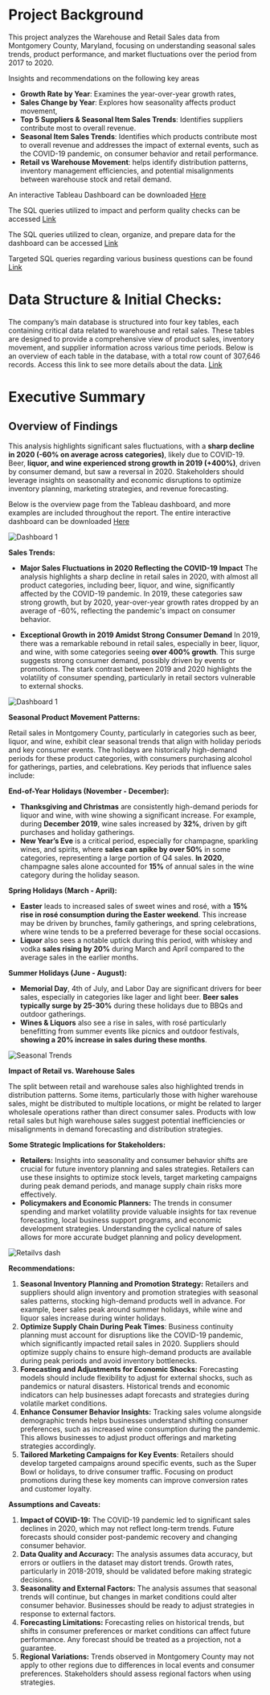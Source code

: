 # Project Background

This project analyzes the Warehouse and Retail Sales data from Montgomery County, Maryland, focusing on understanding seasonal sales trends, product performance, and market fluctuations over the period from 2017 to 2020.

Insights and recommendations on the following key areas
-	**Growth Rate by Year**: Examines the year-over-year growth rates, 
-	**Sales Change by Year**: Explores how seasonality affects product movement, 
-	**Top 5 Suppliers & Seasonal Item Sales Trends**: Identifies suppliers contribute most to overall revenue. 
-	**Seasonal Item Sales Trends**: Identifies which products contribute most to overall revenue and addresses the impact of external events, such as the COVID-19 pandemic, on consumer behavior and retail performance. 
-	**Retail vs Warehouse Movement**: helps identify distribution patterns, inventory management efficiencies, and potential misalignments between warehouse stock and retail demand.

An interactive Tableau Dashboard can be downloaded [Here](https://public.tableau.com/app/profile/jordan.tolliver/viz/MontgomeryCountyMarketPerformanceTrends/Dashboard1) 

The SQL queries utilized to impact and perform quality checks can be accessed [Link](https://github.com/JordanTolliver-88/Prod_1_Queries/tree/main) 

The SQL queries utilized to clean, organize, and prepare data for the dashboard can be accessed [Link](https://github.com/JordanTolliver-88/Prod_1_Queries/tree/main) 

Targeted SQL queries regarding various business questions can be found [Link](https://github.com/JordanTolliver-88/Prod_1_Queries/tree/main) 

# Data Structure & Initial Checks:
The company’s main database is structured into four key tables, each containing critical data related to warehouse and retail sales. These tables are designed to provide a comprehensive view of product sales, inventory movement, and supplier information across various time periods. Below is an overview of each table in the database, with a total row count of 307,646 records.
Access this link to see more details about the data. [Link](https://data.montgomerycountymd.gov/Community-Recreation/Warehouse-and-Retail-Sales/v76h-r7br/about_data)

# Executive Summary
## **Overview of Findings**

This analysis highlights significant sales fluctuations, with a **sharp decline in 2020 (-60% on average across categories)**, likely due to COVID-19. Beer, **liquor, and wine experienced strong growth in 2019 (+400%)**, driven by consumer demand, but saw a reversal in 2020. Stakeholders should leverage insights on seasonality and economic disruptions to optimize inventory planning, marketing strategies, and revenue forecasting. 

Below is the overview page from the Tableau dashboard, and more examples are included throughout the report. The entire interactive dashboard can be downloaded [Here](https://public.tableau.com/app/profile/jordan.tolliver/viz/MontgomeryCountyMarketPerformanceTrends/Dashboard1)

![Dashboard 1](https://github.com/user-attachments/assets/37351181-4b90-473f-9069-6cabf877c09a)

**Sales Trends:**

- **Major Sales Fluctuations in 2020 Reflecting the COVID-19 Impact** The analysis highlights a sharp decline in retail sales in 2020, with almost all product categories, including beer, liquor, and wine, significantly affected by the COVID-19 pandemic. In 2019, these categories saw strong growth, but by 2020, year-over-year growth rates dropped by an average of -60%, reflecting the pandemic's impact on consumer behavior.

- **Exceptional Growth in 2019 Amidst Strong Consumer Demand** In 2019, there was a remarkable rebound in retail sales, especially in beer, liquor, and wine, with some categories seeing **over 400% growth**. This surge suggests strong consumer demand, possibly driven by events or promotions. The stark contrast between 2019 and 2020 highlights the volatility of consumer spending, particularly in retail sectors vulnerable to external shocks.

![Dashboard 1](https://github.com/user-attachments/assets/85a01ae1-4342-4382-9d3a-6ed65da14b63)

**Seasonal Product Movement Patterns:**

Retail sales in Montgomery County, particularly in categories such as beer, liquor, and wine, exhibit clear seasonal trends that align with holiday periods and key consumer events. The holidays are historically high-demand periods for these product categories, with consumers purchasing alcohol for gatherings, parties, and celebrations. Key periods that influence sales include:

**End-of-Year Holidays (November - December):**
-   **Thanksgiving and Christmas** are consistently high-demand periods for liquor and wine, with wine showing a significant increase. For example, during **December 2019**, wine sales increased by **32%**, driven by gift purchases and holiday gatherings.
-    **New Year’s Eve** is a critical period, especially for champagne, sparkling wines, and spirits, where **sales can spike by over 50%** in some categories, representing a large portion of Q4 sales. **In 2020**, champagne sales alone accounted for **15%** of annual sales in the wine category during the holiday season.

**Spring Holidays (March - April):**

-   **Easter** leads to increased sales of sweet wines and rosé, with a **15% rise in rosé consumption during the Easter weekend**. This increase may be driven by brunches, family gatherings, and spring celebrations, where wine tends to be a preferred beverage for these social occasions.
-   **Liquor** also sees a notable uptick during this period, with whiskey and vodka **sales rising by 20%** during March and April compared to the average sales in the earlier months.

**Summer Holidays (June - August):**

-   **Memorial Day**, 4th of July, and Labor Day are significant drivers for beer sales, especially in categories like lager and light beer. **Beer sales typically surge by 25-30%** during these holidays due to BBQs and outdoor gatherings.
-   **Wines & Liquors** also see a rise in sales, with rosé particularly benefitting from summer events like picnics and outdoor festivals, **showing a 20% increase in sales during these months**.

![Seasonal Trends](https://github.com/user-attachments/assets/46b1f693-de1e-4402-9650-6a677a7995bf)

**Impact of Retail vs. Warehouse Sales**

The split between retail and warehouse sales also highlighted trends in distribution patterns. Some items, particularly those with higher warehouse sales, might be distributed to multiple locations, or might be related to larger wholesale operations rather than direct consumer sales. Products with low retail sales but high warehouse sales suggest potential inefficiencies or misalignments in demand forecasting and distribution strategies.

**Some Strategic Implications for Stakeholders:**
- **Retailers:** Insights into seasonality and consumer behavior shifts are crucial for future inventory planning and sales strategies. Retailers can use these insights to optimize stock levels, target marketing campaigns during peak demand periods, and manage supply chain risks more effectively.
- **Policymakers and Economic Planners:** The trends in consumer spending and market volatility provide valuable insights for tax revenue forecasting, local business support programs, and economic development strategies. Understanding the cyclical nature of sales allows for more accurate budget planning and policy development.

![Retailvs dash](https://github.com/user-attachments/assets/71c60f38-28c9-4140-ba9e-fa6027eaab75)

**Recommendations:**

1.	**Seasonal Inventory Planning and Promotion Strategy:** Retailers and suppliers should align inventory and promotion strategies with seasonal sales patterns, stocking high-demand products well in advance. For example, beer sales peak around summer holidays, while wine and liquor sales increase during winter holidays.
2.	**Optimize Supply Chain During Peak Times**: Business continuity planning must account for disruptions like the COVID-19 pandemic, which significantly impacted retail sales in 2020. Suppliers should optimize supply chains to ensure high-demand products are available during peak periods and avoid inventory bottlenecks.
3.	**Forecasting and Adjustments for Economic Shocks:** Forecasting models should include flexibility to adjust for external shocks, such as pandemics or natural disasters. Historical trends and economic indicators can help businesses adapt forecasts and strategies during volatile market conditions.
4.	**Enhance Consumer Behavior Insights:** Tracking sales volume alongside demographic trends helps businesses understand shifting consumer preferences, such as increased wine consumption during the pandemic. This allows businesses to adjust product offerings and marketing strategies accordingly.
5.	**Tailored Marketing Campaigns for Key Events**: Retailers should develop targeted campaigns around specific events, such as the Super Bowl or holidays, to drive consumer traffic. Focusing on product promotions during these key moments can improve conversion rates and customer loyalty.

**Assumptions and Caveats:**

1.	**Impact of COVID-19:** The COVID-19 pandemic led to significant sales declines in 2020, which may not reflect long-term trends. Future forecasts should consider post-pandemic recovery and changing consumer behavior.
2.	**Data Quality and Accuracy:** The analysis assumes data accuracy, but errors or outliers in the dataset may distort trends. Growth rates, particularly in 2018-2019, should be validated before making strategic decisions.
3.	**Seasonality and External Factors:** The analysis assumes that seasonal trends will continue, but changes in market conditions could alter consumer behavior. Businesses should be ready to adjust strategies in response to external factors.
4.	**Forecasting Limitations:** Forecasting relies on historical trends, but shifts in consumer preferences or market conditions can affect future performance. Any forecast should be treated as a projection, not a guarantee.
5.	**Regional Variations:** Trends observed in Montgomery County may not apply to other regions due to differences in local events and consumer preferences. Stakeholders should assess regional factors when using strategies.
